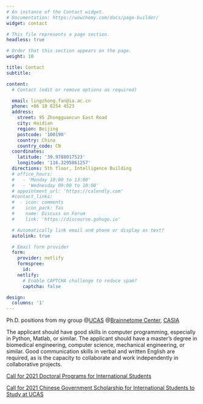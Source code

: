 ```yaml
---
# An instance of the Contact widget.
# Documentation: https://wowchemy.com/docs/page-builder/
widget: contact

# This file represents a page section.
headless: true

# Order that this section appears on the page.
weight: 10

title: Contact
subtitle:

content:
  # Contact (edit or remove options as required)

  email: lingzhong.fan@ia.ac.cn
  phone: +86 10 8254 4523
  address:
    street: 95 Zhongguancun East Road
    city: Haidian
    region: Beijing
    postcode: '100190'
    country: China
    country_code: CN
  coordinates:
    latitude: '39.9788017523'
    longitude: '116.3295861257'
  directions: 5th floor, Intelligence Building
  # office_hours:
  #   - 'Monday 10:00 to 13:00'
  #   - 'Wednesday 09:00 to 10:00'
  # appointment_url: 'https://calendly.com'
  #contact_links:
  #  - icon: comments
  #    icon_pack: fas
  #    name: Discuss on Forum
  #    link: 'https://discourse.gohugo.io'

  # Automatically link email and phone or display as text?
  autolink: true

  # Email form provider
  form:
    provider: netlify
    formspree:
      id:
    netlify:
      # Enable CAPTCHA challenge to reduce spam?
      captcha: false

design:
  columns: '1'
---
```


Ph.D. positions from my group @[UCAS](https://english.ucas.ac.cn/) @[Brainnetome Center](http://www.brainnetome.org/), [CASIA](http://english.ia.cas.cn/)

The applicant should have good skills in computer programming, especially in Python, Matlab, or similar. The applicant should have a master’s degree in biomedical engineering, computer science, mechanical engineering, or similar. Good communication skills in verbal and written English are required, as is the capacity to collaborate and work independently in collaborative projects.

[Call for 2021 Doctoral Programs for International Students](https://english.ucas.ac.cn/index.php/admission/international-students/phd-programs/5809-call-for-2021-doctoral-programs-for-international-students)

[Call for 2021 Chinese Government Scholarship for International Students to Study at UCAS](https://english.ucas.ac.cn/index.php/admission/international-students/scholarship-financial-aid/5811-call-for-2021-chinese-government-scholarship-for-international-students-to-study-at-ucas)
